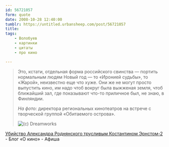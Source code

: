 ```yaml
---
id: 56721057
form: quote
date: 2008-10-28 12:40:00
tumblr: https://untitled.urbansheep.com/post/56721057
title: 
tags:
    - Волобуев
    - картинки
    - цитаты
    - про кино

---
```


<blockquote>
<p>Это, кстати, отдельная форма российского свинства — портить нормальным людям Новый год — то «Иронией судьбы», то «Жарой», неизвестно еще что хуже. Они же не могут просто выпустить кино, им надо чтоб вокруг была выжженая земля, чтоб ближайший зал, где показывают что-то приличное был, не знаю, в Финляндии.</p>

<p><em>На фото:</em> директора региональных кинотеатров на встрече с творческой группой «Обитаемого острова».</p>
<p><img src="http://afisha.ru/Afisha7files/Flash/spoiler/stills/insidemymind.jpg" title="(c) Dreamworks" alt="(c) Dreamworks"/></p>
</blockquote>

<a href="http://www.afisha.ru/blogcomments/2964/">Убийство Александра Роднянского трусливым Костантином Эрнстом-2</a> - Блог «О кино» - Афиша
